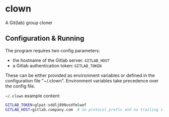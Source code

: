 # clown
A Git(lab) group cloner

## Configuration & Running

The program requires two config parameters:
* the hostname of the Gitlab server: `GITLAB_HOST`
* a Gitlab authentication token: `GITLAB_TOKEN`

These can be either provided as environment variables or
defined in the configuration file "~/.clown". Environment
variables take precedence over the config file.

`~/.clown` example content:

```sh
GITLAB_TOKEN=glpat-sddlj890usdfmlwef
GITLAB_HOST=gitlab.company.com  # no protocol prefix and no trailing slash
```
